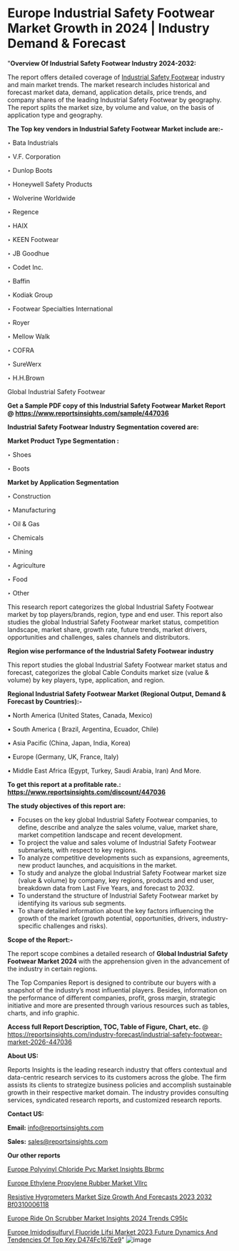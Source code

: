 # Europe Industrial Safety Footwear Market Growth in 2024 | Industry Demand & Forecast

"<strong>Overview Of Industrial Safety Footwear Industry 2024-2032:</strong>

The report offers detailed coverage of <a href=https://www.reportsinsights.com/sample/447036>Industrial Safety Footwear</a> industry and main market trends. The market research includes historical and forecast market data, demand, application details, price trends, and company shares of the leading Industrial Safety Footwear by geography. The report splits the market size, by volume and value, on the basis of application type and geography.

<strong>The Top key vendors in Industrial Safety Footwear Market include are:- </strong>

‣ Bata Industrials

‣ V.F. Corporation

‣ Dunlop Boots

‣ Honeywell Safety Products

‣ Wolverine Worldwide

‣ Regence

‣ HAIX

‣ KEEN Footwear

‣ JB Goodhue

‣ Codet Inc.

‣ Baffin

‣ Kodiak Group

‣ Footwear Specialties International

‣ Royer

‣ Mellow Walk

‣ COFRA

‣ SureWerx

‣ H.H.Brown

Global Industrial Safety Footwear

<strong>Get a Sample PDF copy of this Industrial Safety Footwear Market Report </strong><strong>@ <a href=https://www.reportsinsights.com/sample/447036 style=color:#0000ff;>https://www.reportsinsights.com/sample/447036</a> </strong>

<strong>Industrial Safety Footwear Industry Segmentation covered are:</strong>

<strong>Market Product Type Segmentation :</strong>

‣ Shoes

‣ Boots

<strong>Market by Application Segmentation</strong>

‣ Construction

‣ Manufacturing

‣ Oil & Gas

‣ Chemicals

‣ Mining

‣ Agriculture

‣ Food

‣ Other

This research report categorizes the global Industrial Safety Footwear market by top players/brands, region, type and end user. This report also studies the global Industrial Safety Footwear market status, competition landscape, market share, growth rate, future trends, market drivers, opportunities and challenges, sales channels and distributors.

<strong>Region wise performance of the Industrial Safety Footwear industry</strong><strong> </strong>

This report studies the global Industrial Safety Footwear market status and forecast, categorizes the global Cable Conduits market size (value &amp; volume) by key players, type, application, and region. 

<strong>Regional Industrial Safety Footwear Market (Regional Output, Demand &amp; Forecast by Countries):-</strong>

• North America (United States, Canada, Mexico)

• South America ( Brazil, Argentina, Ecuador, Chile)

• Asia Pacific (China, Japan, India, Korea)

• Europe (Germany, UK, France, Italy)

• Middle East Africa (Egypt, Turkey, Saudi Arabia, Iran) And More.

<strong>To get this report at a profitable rate.: <a href=https://www.reportsinsights.com/discount/447036 style=color:#0000ff;>https://www.reportsinsights.com/discount/447036</a></strong>

<strong>The study objectives of this report are:</strong>
<ul>
  <li>Focuses on the key global Industrial Safety Footwear companies, to define, describe and analyze the sales volume, value, market share, market competition landscape and recent development.</li>
  <li>To project the value and sales volume of Industrial Safety Footwear submarkets, with respect to key regions.</li>
  <li>To analyze competitive developments such as expansions, agreements, new product launches, and acquisitions in the market.</li>
  <li>To study and analyze the global Industrial Safety Footwear market size (value &amp; volume) by company, key regions, products and end user, breakdown data from Last Five Years, and forecast to 2032.</li>
  <li>To understand the structure of Industrial Safety Footwear market by identifying its various sub segments.</li>
  <li>To share detailed information about the key factors influencing the growth of the market (growth potential, opportunities, drivers, industry-specific challenges and risks).</li>
</ul>
<strong>Scope of the Report:-</strong><strong> </strong>

The report scope combines a detailed research of <strong>Global Industrial Safety Footwear Market 2024 </strong>with the apprehension given in the advancement of the industry in certain regions.

The Top Companies Report is designed to contribute our buyers with a snapshot of the industry’s most influential players. Besides, information on the performance of different companies, profit, gross margin, strategic initiative and more are presented through various resources such as tables, charts, and info graphic.

<strong>Access full Report Description, TOC, Table of Figure, Chart, etc. </strong>@   <a href=https://reportsinsights.com/industry-forecast/industrial-safety-footwear-market-2026-447036 style=color:#0000ff;>https://reportsinsights.com/industry-forecast/industrial-safety-footwear-market-2026-447036</a>

<strong>About US:</strong>

Reports Insights is the leading research industry that offers contextual and data-centric research services to its customers across the globe. The firm assists its clients to strategize business policies and accomplish sustainable growth in their respective market domain. The industry provides consulting services, syndicated research reports, and customized research reports.

<strong>Contact US:</strong>

<p class=""""><b>Email:</b> <a href=mailto:info@reportsinsights.com>info@reportsinsights.com</a></p>
<p class=""""><b>Sales:</b> <a href=mailto:sales@reportsinsights.com>sales@reportsinsights.com</a></p>

<strong>Our other reports</strong>

<a href=https://www.linkedin.com/pulse/europe-polyvinyl-chloride-pvc-market-insights-bbrmc/>Europe Polyvinyl Chloride Pvc Market Insights Bbrmc</a>

<a href=https://www.linkedin.com/pulse/europe-ethylene-propylene-rubber-market-vllrc/>Europe Ethylene Propylene Rubber Market Vllrc</a>

<a href=https://medium.com/@aneetapatil1234/resistive-hygrometers-market-size-growth-and-forecasts-2023-2032-bf0310006118>Resistive Hygrometers Market Size Growth And Forecasts 2023 2032 Bf0310006118</a>

<a href=https://www.linkedin.com/pulse/europe-ride-on-scrubber-market-insights-2024-trends-c95ic/>Europe Ride On Scrubber Market Insights 2024 Trends C95Ic</a>

<a href=https://medium.com/@g65914336/europe-imidodisulfuryl-fluoride-lifsi-market-2023-future-dynamics-and-tendencies-of-top-key-d474fc167ee9>Europe Imidodisulfuryl Fluoride Lifsi Market 2023 Future Dynamics And Tendencies Of Top Key D474Fc167Ee9</a>"
![image](https://github.com/aakesh123242/RIMarket/assets/158431203/8bbb5964-1988-4ecb-9654-7730a1f3bc69)
